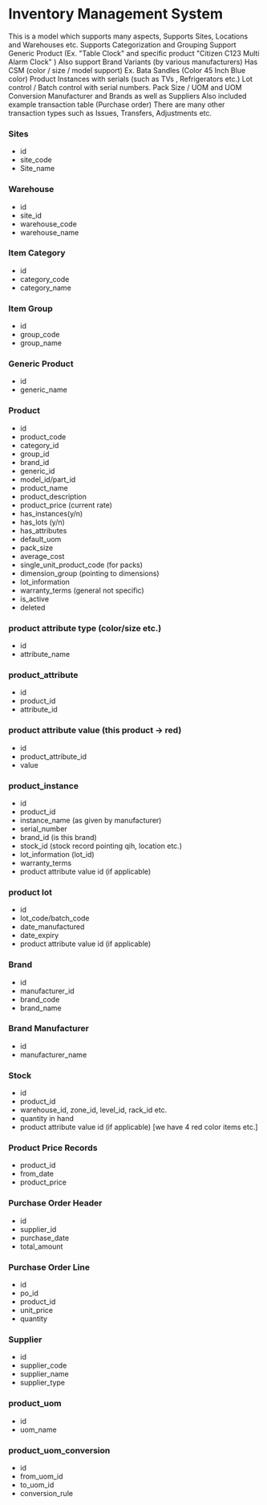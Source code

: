 # Inventory Management System

This is a model which supports many aspects,
Supports Sites, Locations and Warehouses etc.
Supports Categorization and Grouping
Support Generic Product (Ex. "Table Clock" and specific product "Citizen C123 Multi Alarm Clock" )
Also support Brand Variants (by various manufacturers)
Has CSM (color / size / model support) Ex. Bata Sandles (Color 45 Inch Blue color)
Product Instances with serials (such as TVs , Refrigerators etc.)
Lot control / Batch control with serial numbers.
Pack Size / UOM and UOM Conversion
Manufacturer and Brands as well as Suppliers
Also included example transaction table (Purchase order)
There are many other transaction types such as Issues, Transfers, Adjustments etc.

### Sites
- id
- site_code
- Site_name

### Warehouse
- id
- site_id
- warehouse_code
- warehouse_name

### Item Category
- id
- category_code
- category_name

### Item Group
- id
- group_code
- group_name

### Generic Product
- id
- generic_name

### Product
- id
- product_code
- category_id
- group_id
- brand_id
- generic_id
- model_id/part_id
- product_name
- product_description
- product_price (current rate)
- has_instances(y/n)
- has_lots (y/n)
- has_attributes
- default_uom
- pack_size
- average_cost
- single_unit_product_code (for packs)
- dimension_group (pointing to dimensions)
- lot_information
- warranty_terms (general not specific)
- is_active
- deleted

### product attribute type (color/size etc.)
- id
- attribute_name

### product_attribute
- id
- product_id
- attribute_id

### product attribute value (this product -> red)
- id
- product_attribute_id
- value

### product_instance
- id
- product_id
- instance_name (as given by manufacturer)
- serial_number
- brand_id (is this brand)
- stock_id (stock record pointing qih, location etc.)
- lot_information (lot_id)
- warranty_terms
- product attribute value id (if applicable)

### product lot
- id
- lot_code/batch_code
- date_manufactured
- date_expiry
- product attribute value id (if applicable)

### Brand
- id
- manufacturer_id
- brand_code
- brand_name

### Brand Manufacturer
- id
- manufacturer_name

### Stock
- id
- product_id
- warehouse_id, zone_id, level_id, rack_id etc.
- quantity in hand
- product attribute value id (if applicable) [we have 4 red color items etc.]

### Product Price Records
- product_id
- from_date
- product_price

### Purchase Order Header
- id
- supplier_id
- purchase_date
- total_amount

### Purchase Order Line
- id
- po_id
- product_id
- unit_price
- quantity

### Supplier
- id
- supplier_code
- supplier_name
- supplier_type

### product_uom
- id
- uom_name

### product_uom_conversion
- id
- from_uom_id
- to_uom_id
- conversion_rule
